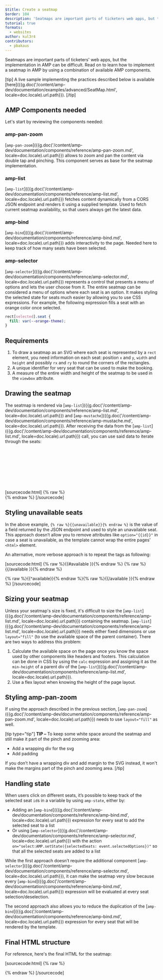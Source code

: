 ```yaml
---
$title: Create a seatmap
$order: 104
description: 'Seatmaps are important parts of ticketers web apps, but the implementation in AMP can be difficult. Read on to learn how to implement a seatmap in AMP by ...'
tutorial: true
formats:
  - websites
author: kul3r4
contributors:
  - pbakaus
---
```


Seatmaps are important parts of ticketers' web apps, but the implementation in AMP can be difficult. Read on to learn how to implement a seatmap in AMP by using a combination of available AMP components.

[tip]
A live sample implementing the practices described below is available [here]({{g.doc('/content/amp-dev/documentation/examples/advanced/SeatMap.html', locale=doc.locale).url.path}}).
[/tip]

## AMP Components needed

Let's start by reviewing the components needed:

### amp-pan-zoom
[`amp-pan-zoom`]({{g.doc('/content/amp-dev/documentation/components/reference/amp-pan-zoom.md', locale=doc.locale).url.path}}) allows to zoom and pan the content via double tap and pinching. This component serves as base for the seatmap implementation.

### amp-list
[`amp-list`]({{g.doc('/content/amp-dev/documentation/components/reference/amp-list.md', locale=doc.locale).url.path}}) fetches content dynamically from a CORS JSON endpoint and renders it using a supplied template. Used to fetch current seatmap availability, so that users always get the latest data.

### amp-bind
[`amp-bind`]({{g.doc('/content/amp-dev/documentation/components/reference/amp-bind.md', locale=doc.locale).url.path}}) adds interactivity to the page. Needed here to keep track of how many seats have been selected.

### amp-selector
[`amp-selector`]({{g.doc('/content/amp-dev/documentation/components/reference/amp-selector.md', locale=doc.locale).url.path}}) represents a control that presents a menu of options and lets the user choose from it. The entire seatmap can be considered a menu of options where each seat is an option. It makes styling the selected state for seats much easier by allowing you to use CSS expressions. For example, the following expression fills a seat with an orange color once selected.

```css
rect[selected].seat {
  fill: var(--orange-theme);
}
```

## Requirements

1. To draw a seatmap as an SVG where each seat is represented by a `rect` element, you need information on each seat: position `x` and `y`, `width` and `height` and possibly `rx` and `ry` to round the corners of the rectangles.
2. A unique identifier for very seat that can be used to make the booking.
3. A measure of the entire width and height of the seatmap to be used in the `viewbox` attribute.

## Drawing the seatmap

The seatmap is rendered via [`amp-list`]({{g.doc('/content/amp-dev/documentation/components/reference/amp-list.md', locale=doc.locale).url.path}}) and [`amp-mustache`]({{g.doc('/content/amp-dev/documentation/components/reference/amp-mustache.md', locale=doc.locale).url.path}}). After receiving the data from the [`amp-list`]({{g.doc('/content/amp-dev/documentation/components/reference/amp-list.md', locale=doc.locale).url.path}}) call, you can use said data to iterate through the seats:

[sourcecode:html]
{% raw %}<svg preserveAspectRatio="xMidYMin slice" viewBox="0 0 {{width}} {{height}}">
{{#seats}}
<rect option="{{id}}" role="button" tabindex="0" class="seat {{unavailable}}" x="{{x}}" y="{{y}}" width="{{width}}" height="{{height}}" rx="{{rx}}" ry="{{ry}}"/>
{{/seats}}
</svg>{% endraw %}
[/sourcecode]

## Styling unavailable seats

In the above example, `{% raw %}{{unavailable}}{% endraw %}` is the value of a field returned by the JSON endpoint and used to style an unavailable seat. This approach doesn’t allow you to remove attributes like `option="{{id}}"` in case a seat is unavailable, as the template cannot wrap the entire pages' `<html>` element.

An alternative, more verbose approach is to repeat the tags as following:

[sourcecode:html]
{% raw %}{{#available }}{% endraw %}
<rect option="{{id}}" role="button" tabindex="0" class="seat" x="{{x}}" y="{{y}}" width="{{width}}" height="{{height}}" rx="{{rx}}" ry="{{ry}}"/>{% raw %}{{/available }}{% endraw %}

{% raw %}{{^available}}{% endraw %}<rect role="button" tabindex="0" class="seat unavailable" x="{{x}}" y="{{y}}" width="{{width}}" height="{{height}}" rx="{{rx}}" ry="{{ry}}"/>{% raw %}{{/available }}{% endraw %}
[/sourcecode]

## Sizing your seatmap

Unless your seatmap's size is fixed, it's difficult to size the [`amp-list`]({{g.doc('/content/amp-dev/documentation/components/reference/amp-list.md', locale=doc.locale).url.path}}) containing the seatmap. [`amp-list`]({{g.doc('/content/amp-dev/documentation/components/reference/amp-list.md', locale=doc.locale).url.path}}) needs either fixed dimensions or use `layout="fill"` (to use the available space of the parent container). There are two ways to address this problem:

1. Calculate the available space on the page once you know the space used by other components like headers and footers. This calculation can be done in CSS by using the `calc` expression and assigning it as the `min-height` of a parent div of the [`amp-list`]({{g.doc('/content/amp-dev/documentation/components/reference/amp-list.md', locale=doc.locale).url.path}}).
2. Use a flex layout when knowing the height of the page layout.

## Styling amp-pan-zoom

If using the approach described in the previous section, [`amp-pan-zoom`]({{g.doc('/content/amp-dev/documentation/components/reference/amp-pan-zoom.md', locale=doc.locale).url.path}}) needs to use `layout="fill"` as well.

[tip type="tip"]
**TIP –** To keep some white space around the seatmap and still make it part of the pinch and zooming area:

- Add a wrapping div for the svg
- Add padding

If you don’t have a wrapping div and add margin to the SVG instead, it won't make the margins part of the pinch and zooming area.
[/tip]

## Handling state

When users click on different seats, it’s possible to keep track of the selected seat `id`s in a variable by using `amp-state`, either by:

- Adding an [`amp-bind`]({{g.doc('/content/amp-dev/documentation/components/reference/amp-bind.md', locale=doc.locale).url.path}}) expression for every seat to add the selected seat to a list
- Or using [`amp-selector`]({{g.doc('/content/amp-dev/documentation/components/reference/amp-selector.md', locale=doc.locale).url.path}}) with the action `on="select:AMP.setState({selectedSeats: event.selectedOptions})"` so that all the selected seats are added to a list

While the first approach doesn’t require the additional component [`amp-selector`]({{g.doc('/content/amp-dev/documentation/components/reference/amp-selector.md', locale=doc.locale).url.path}}), it can make the seatmap very slow because every [`amp-bind`]({{g.doc('/content/amp-dev/documentation/components/reference/amp-bind.md', locale=doc.locale).url.path}}) expression will be evaluated at every seat selection/deselection.

The second approach also allows you to reduce the duplication of the [`amp-bind`]({{g.doc('/content/amp-dev/documentation/components/reference/amp-bind.md', locale=doc.locale).url.path}}) expression for every seat that will be rendered by the template.

## Final HTML structure

For reference, here's the final HTML for the seatmap:

[sourcecode:html]
{% raw %}<div class="seatmap-container">
  <amp-list layout="fill" src="/json/seats.json" items="." single-item noloading>
    <template type="amp-mustache">
      <amp-pan-zoom layout="fill" class="seatmap">
        <amp-selector multiple on="select:AMP.setState({
          selectedSeats: event.selectedOptions
        })" layout="fill">
          <div class="svg-container">
            <svg preserveAspectRatio="xMidYMin slice" viewBox="0 0 {{width}} {{height}}">
            {{#seats}}
              <rect option="{{id}}" role="button"
               tabindex="0" class="seat {{unavailable}}"
              x="{{x}}" y="{{y}}"
              width="{{width}}" height="{{height}}"
              rx="{{rx}}" ry="{{ry}}"/>
            {{/seats}}
            </svg>
          </div>
        </amp-selector>
      </amp-pan-zoom>
    </template>
  </amp-list>
</div>{% endraw %}
[/sourcecode]
